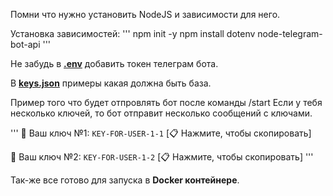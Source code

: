 Помни что нужно установить NodeJS и зависимости для него.

Установка зависимостей:
'''
npm init -y
npm install dotenv node-telegram-bot-api
'''

Не забудь в **[.env](https://github.com/Dosash/Dosash/blob/7f83e61ef3c835f59b238c37416f4a0bf773ac6a/Notion/VPN/Bot_telegam_token_send/.env)** добавить токен телеграм бота.

В **[keys.json](https://github.com/Dosash/Dosash/blob/7f83e61ef3c835f59b238c37416f4a0bf773ac6a/Notion/VPN/Bot_telegam_token_send/keys.json)** примеры какая должна быть база.

Пример того что будет отпровлять бот после команды /start Если у тебя несколько ключей, то бот отправит несколько сообщений с ключами.

'''
🔑 Ваш ключ №1:
`KEY-FOR-USER-1-1`
[📋 Нажмите, чтобы скопировать]

🔑 Ваш ключ №2:
`KEY-FOR-USER-1-2`
[📋 Нажмите, чтобы скопировать]
'''

Так-же все готово для запуска в **Docker контейнере**.

